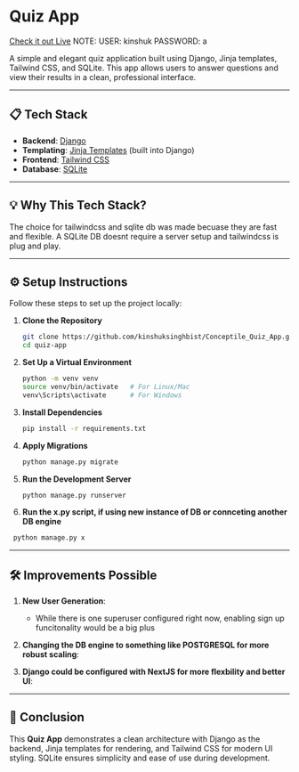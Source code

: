 
# Quiz App

[Check it out Live](https://conceptile-quiz-app-i3kq.onrender.com/)
NOTE: 
USER: kinshuk
PASSWORD: a

A simple and elegant quiz application built using Django, Jinja templates, Tailwind CSS, and SQLite. This app allows users to answer questions and view their results in a clean, professional interface.


---

## 📋 Tech Stack

- **Backend**: [Django](https://www.djangoproject.com/)  
- **Templating**: [Jinja Templates](https://jinja.palletsprojects.com/) (built into Django)  
- **Frontend**: [Tailwind CSS](https://tailwindcss.com/)  
- **Database**: [SQLite](https://www.sqlite.org/)  

---

## 💡 Why This Tech Stack?

The choice for tailwindcss and sqlite db was made becuase they are fast and flexible. A SQLite DB doesnt require a server setup and tailwindcss is plug and play. 

---

## ⚙️ Setup Instructions

Follow these steps to set up the project locally:

1. **Clone the Repository**  
   ```bash
   git clone https://github.com/kinshuksinghbist/Conceptile_Quiz_App.git
   cd quiz-app
   ```

2. **Set Up a Virtual Environment**  
   ```bash
   python -m venv venv
   source venv/bin/activate   # For Linux/Mac
   venv\Scripts\activate      # For Windows
   ```

3. **Install Dependencies**  
   ```bash
   pip install -r requirements.txt
   ```

4. **Apply Migrations**  
   ```bash
   python manage.py migrate
   ```

5. **Run the Development Server**  
   ```bash
   python manage.py runserver
   ```
5. **Run the x.py script, if using new instance of DB or connceting another DB engine**  
  ```bash
   python manage.py x
   ```

---

## 🛠 Improvements Possible

1. **New User Generation**:  
   - While there is one superuser configured right now, enabling sign up funcitonality would be a big plus

2. **Changing the DB engine to something like POSTGRESQL for more robust scaling**:  
  
3. **Django could be configured with NextJS for more flexbility and better UI**:  

---

## 🎉 Conclusion

This **Quiz App** demonstrates a clean architecture with Django as the backend, Jinja templates for rendering, and Tailwind CSS for modern UI styling. SQLite ensures simplicity and ease of use during development.


